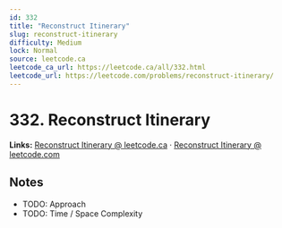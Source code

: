 ```yaml
--- 
id: 332
title: "Reconstruct Itinerary"
slug: reconstruct-itinerary
difficulty: Medium
lock: Normal
source: leetcode.ca
leetcode_ca_url: https://leetcode.ca/all/332.html
leetcode_url: https://leetcode.com/problems/reconstruct-itinerary/
---
```


# 332. Reconstruct Itinerary

**Links:** [Reconstruct Itinerary @ leetcode.ca](https://leetcode.ca/all/332.html) · [Reconstruct Itinerary @ leetcode.com](https://leetcode.com/problems/reconstruct-itinerary/)

## Notes
- TODO: Approach
- TODO: Time / Space Complexity
